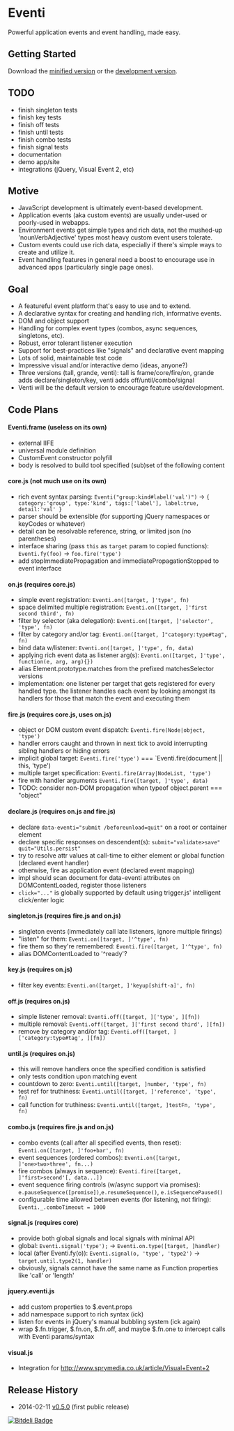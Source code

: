 # Eventi

Powerful application events and event handling, made easy.

## Getting Started
Download the [minified version][min] or the [development version][max].

[min]: https://raw.github.com/nbubna/Eventi/master/dist/Eventi.min.js
[max]: https://raw.github.com/nbubna/Eventi/master/dist/Eventi.js

## TODO
* finish singleton tests
* finish key tests
* finish off tests
* finish until tests
* finish combo tests
* finish signal tests
* documentation
* demo app/site
* integrations (jQuery, Visual Event 2, etc)

## Motive

* JavaScript development is ultimately event-based development.
* Application events (aka custom events) are usually under-used or poorly-used in webapps.
* Environment events get simple types and rich data, not the mushed-up 'nounVerbAdjective' types most heavy custom event users tolerate.
* Custom events could use rich data, especially if there's simple ways to create and utilize it.
* Event handling features in general need a boost to encourage use in advanced apps (particularly single page ones).

## Goal
* A featureful event platform that's easy to use and to extend.
* A declarative syntax for creating and handling rich, informative events.
* DOM and object support
* Handling for complex event types (combos, async sequences, singletons, etc).
* Robust, error tolerant listener execution
* Support for best-practices like "signals" and declarative event mapping
* Lots of solid, maintainable test code
* Impressive visual and/or interactive demo (ideas, anyone?)
* Three versions (tall, grande, venti): tall is frame/core/fire/on, grande adds declare/singleton/key, venti adds off/until/combo/signal
* Venti will be the default version to encourage feature use/development.

## Code Plans

#### Eventi.frame (useless on its own)
* external IIFE
* universal module definition
* CustomEvent constructor polyfill
* body is resolved to build tool specified (sub)set of the following content

#### core.js (not much use on its own)
* rich event syntax parsing: `Eventi("group:kind#label('val')")` -> `{ category:'group', type:'kind', tags:['label'], label:true, detail:'val' }`
* parser should be extensible (for supporting jQuery namespaces or keyCodes or whatever)
* detail can be resolvable reference, string, or limited json (no parentheses)
* interface sharing (pass `this` as `target` param to copied functions): `Eventi.fy(foo)` -> `foo.fire('type')`
* add stopImmediatePropagation and immediatePropagationStopped to event interface

#### on.js (requires core.js)
* simple event registration: `Eventi.on([target, ]'type', fn)`
* space delimited multiple registration: `Eventi.on([target, ]'first second third', fn)`
* filter by selector (aka delegation): `Eventi.on([target, ]'selector', 'type', fn)`
* filter by category and/or tag: `Eventi.on([target, ]"category:type#tag", fn)`
* bind data w/listener: `Eventi.on([target, ]'type', fn, data)`
* applying rich event data as listener arg(s): `Eventi.on([target, ]'type', function(e, arg, arg){})`
* alias Element.prototype.matches from the prefixed matchesSelector versions
* implementation: one listener per target that gets registered for every handled type. the listener handles each event by looking amongst its handlers for those that match the event and executing them

#### fire.js (requires core.js, uses on.js)
* object or DOM custom event dispatch: `Eventi.fire(Node|object, 'type')`
* handler errors caught and thrown in next tick to avoid interrupting sibling handlers or hiding errors
* implicit global target: `Eventi.fire('type')` === `Eventi.fire(document || this, 'type')
* multiple target specification: `Eventi.fire(Array|NodeList, 'type')`
* fire with handler arguments `Eventi.fire([target, ]'type', data)`
* TODO: consider non-DOM propagation when typeof object.parent === "object"


#### declare.js (requires on.js and fire.js)
* declare `data-eventi="submit /beforeunload=quit"` on a root or container element
* declare specific responses on descendent(s): `submit="validate>save" quit="Utils.persist"`
* try to resolve attr values at call-time to either element or global function (declared event handler)
* otherwise, fire as application event (declared event mapping)
* impl should scan document for data-eventi attributes on DOMContentLoaded, register those listeners
* `click="..."` is globally supported by default using trigger.js' intelligent click/enter logic

#### singleton.js (requires fire.js and on.js)
* singleton events (immediately call late listeners, ignore multiple firings)
* "listen" for them: `Eventi.on([target, ]'^type', fn)`
* fire them so they're remembered: `Eventi.fire([target, ]'^type', fn)`
* alias DOMContentLoaded to '^ready'?

#### key.js (requires on.js)
* filter key events: `Eventi.on([target, ]'keyup[shift-a]', fn)`


#### off.js (requires on.js)
* simple listener removal: `Eventi.off([target, ]['type', ][fn])`
* multiple removal: `Eventi.off([target, ]['first second third', ][fn])`
* remove by category and/or tag: `Eventi.off([target, ]['category:type#tag', ][fn])`

#### until.js (requires on.js)
* this will remove handlers once the specified condition is satisfied
* only tests condition upon matching event
* countdown to zero: `Eventi.until([target, ]number, 'type', fn)`
* test ref for truthiness: `Eventi.until([target, ]'reference', 'type', fn)`
* call function for truthiness: `Eventi.until([target, ]testFn, 'type', fn)`

#### combo.js (requires fire.js and on.js)
* combo events (call after all specified events, then reset): `Eventi.on([target, ]'foo+bar', fn)`
* event sequences (ordered combos): `Eventi.on([target, ]'one>two>three', fn...)`
* fire combos (always in sequence): `Eventi.fire([target, ]'first>second'[, data...])`
* event sequence firing controls (w/async support via promises): `e.pauseSequence([promise])`,`e.resumeSequence()`, `e.isSequencePaused()`
* configurable time allowed between events (for listening, not firing): `Eventi._.comboTimeout = 1000`

#### signal.js (requires core)
* provide both global signals and local signals with minimal API
* global: `Eventi.signal('type');` -> `Eventi.on.type([target, ]handler)`
* local (after Eventi.fy(o)): `Eventi.signal(o, 'type', 'type2')` -> `target.until.type2(1, handler)`
* obviously, signals cannot have the same name as Function properties like 'call' or 'length'


#### jquery.eventi.js
* add custom properties to $.event.props
* add namespace support to rich syntax (ick)
* listen for events in jQuery's manual bubbling system (ick again)
* wrap $.fn.trigger, $.fn.on, $.fn.off, and maybe $.fn.one to intercept calls with Eventi params/syntax

#### visual.js
* Integration for http://www.sprymedia.co.uk/article/Visual+Event+2


## Release History
* 2014-02-11 [v0.5.0][] (first public release)

[v0.5.0]: https://github.com/nbubna/Eventi/tree/0.5.0


[![Bitdeli Badge](https://d2weczhvl823v0.cloudfront.net/nbubna/eventi/trend.png)](https://bitdeli.com/free "Bitdeli Badge")

